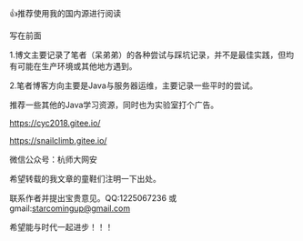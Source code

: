 :+1:推荐使用我的国内源进行阅读

写在前面

1.博文主要记录了笔者（呆弟弟）的各种尝试与踩坑记录，并不是最佳实践，但均有可能在生产环境或其他地方遇到。

2.笔者博客方向主要是Java与服务器运维，主要记录一些平时的尝试。

推荐一些其他的Java学习资源，同时也为实验室打个广告。

https://cyc2018.gitee.io/

https://snailclimb.gitee.io/

微信公众号：杭师大网安

希望转载的我文章的童鞋们注明一下出处。

联系作者并提出宝贵意见。QQ:1225067236 或 gmail:starcomingup@gmail.com

希望能与时代一起进步！！！